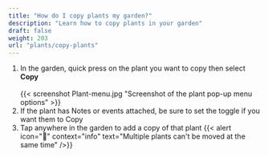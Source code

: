 ```yaml
---
title: "How do I copy plants my garden?"
description: "Learn how to copy plants in your garden"
draft: false
weight: 203
url: "plants/copy-plants"
---
```


1. In the garden, quick press on the plant you want to copy then select **Copy**<br /><br />
{{< screenshot Plant-menu.jpg "Screenshot of the plant pop-up menu options" >}}
2. If the plant has Notes or events attached, be sure to set the toggle if you want them to Copy
3. Tap anywhere in the garden to add a copy of that plant
{{< alert icon="🥬" context="info" text="Multiple plants can't be moved at the same time" />}}
